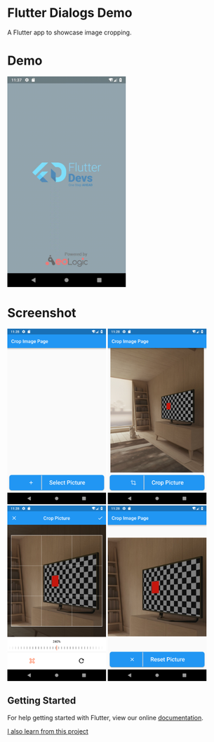 # Flutter Dialogs Demo
A Flutter app to showcase image cropping.


# Demo
<img height="480px" src="screens/screen.gif">



# Screenshot
<img height="400px" src="screens/select_pic.png"> 
<img height="400px" src="screens/crop_before.png">
<img height="400px" src="screens/crop_pic.png"> 
<img height="400px" src="screens/reset_pic.png"> 

## Getting Started

For help getting started with Flutter, view our online
[documentation](https://flutter.io/).

[I also learn from this project](https://github.com/flutter-devs/flutter_image_cropper_demo)
